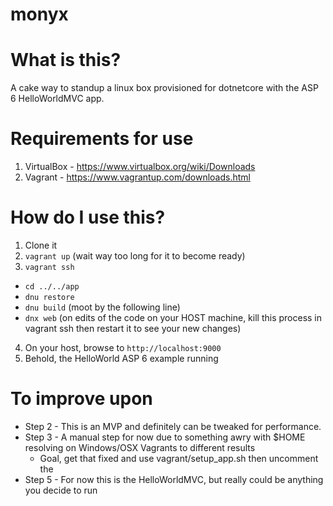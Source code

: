 # monyx

# What is this? 

A cake way to standup a linux box provisioned for dotnetcore with the ASP 6 HelloWorldMVC app.  

# Requirements for use 
1. VirtualBox - https://www.virtualbox.org/wiki/Downloads
2. Vagrant - https://www.vagrantup.com/downloads.html

# How do I use this? 

1. Clone it 
2. `vagrant up` (wait way too long for it to become ready) 
3. `vagrant ssh` 
 - `cd ../../app` 
 - `dnu restore` 
 - `dnu build` (moot by the following line) 
 - `dnx web` (on edits of the code on your HOST machine, kill this process in vagrant ssh then restart it to see your new changes)
4. On your host, browse to `http://localhost:9000`
5. Behold, the HelloWorld ASP 6 example running

# To improve upon 
- Step 2 - This is an MVP and definitely can be tweaked for performance. 
- Step 3 - A manual step for now due to something awry with $HOME resolving on Windows/OSX Vagrants to different results 
  - Goal, get that fixed and use vagrant/setup_app.sh then uncomment the 
- Step 5 - For now this is the HelloWorldMVC, but really could be anything you decide to run 
